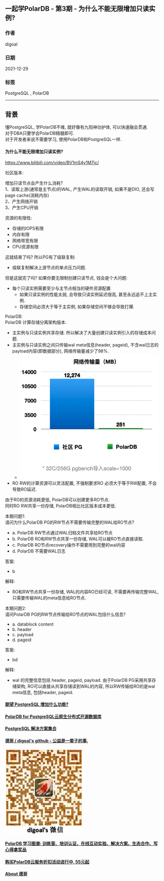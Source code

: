 ## 一起学PolarDB - 第3期 - 为什么不能无限增加只读实例?     
                
### 作者         
digoal                
                
### 日期                
2021-12-29               
                
### 标签                
PostgreSQL , PolarDB                 
                
----                
                
## 背景         
懂PostgreSQL, 学PolarDB不难, 就好像有九阳神功护体, 可以快速融会贯通.       
对于DBA只要学会PolarDB精髓即可.       
对于开发者来说不需要学习, 使用PolarDB和PostgreSQL一样.                  
      
#### 为什么不能无限增加只读实例?   
https://www.bilibili.com/video/BV1mS4y1M7jc/  
  
社区版本:   
  
增加只读节点会产生什么消耗?  
1、读取上游(通常是主节点)的WAL, 产生WAL的读取开销, 如果不是DIO, 还会写page cache(消耗内存)  
2、产生网络开销  
3、产生CPU开销  
  
资源的有限性:   
- 存储的IOPS有限  
- 内存有限  
- 网络带宽有限  
- CPU资源有限  
  
这就结束了吗? 所以PG有了级联复制:   
- 级联复制解决上游节点的单点压力问题.   
  
但是这就完了吗? 如果你要无限制创建只读节点, 钱会是个大问题:   
- 每个只读实例需要至少与主节点相当的硬件资源配置  
    - 如果只读实例的性能太弱, 会导致只读实例延迟很高, 甚至永远追不上主实例.    
    - 存储空间必须大于等于主实例, 如果存储空间不够会导致打爆.    
  
  
PolarDB:      
PolarDB 计算存储分离架构版本.   
- 主实例与只读实例共享存储. 所以解决了大量创建只读实例引入的存储成本问题.    
- 主实例与只读实例之间只传输wal meta信息(header, pageid), 不含wal日志的payload内容(即数据部分), 网络传输量减少了98%. 
    - ![pic](20211229_02_pic_001.png)    
- RO  RW的计算资源可以灵活配置, 不强制要求RO 必须大于等于RW配置, 不会导致RO延迟.     
  
由于RO的资源消耗更低, PolarDB可以创建更多RO节点.   
同时RO RW共享一份存储, PolarDB相比社区版本成本更低.   
    
本期问题1:       
请问为什么PolarDB PG的RW节点不需要传输完整的WAL给RO节点?    
- a. PolarDB RW节点通过WAL归档文件共享给RO节点  
- b. PolarDB RO和RW节点共享一份存储, WAL可以被RO节点直接读取.   
- c. PolarDB RO节点recovery操作不需要用到完整的wal内容    
- d. PolarDB 不需要WAL日志  
      
答案:      
- b     
  
解释:  
- RO和RW节点共享一份存储, WAL的内容RO已经可读, 不需要再传输完整WAL, 只需要传输WAL的meta信息给RO节点.   
  
本期问题2:       
请问PolarDB PG的RW节点传输给RO节点的WAL包括什么信息?   
- a. datablock content  
- b. header   
- c. payload      
- d. pageid     
      
答案:      
- bd    
  
解释:  
- wal 的完整信息包括 header, pageid, payload. 由于PolarDB PG采用共享存储架构, RO可以直接从共享存储读到WAL的内容, 所以RW传输给RO的是wal meta信息, 包括header, pageid.   
  
  
#### [期望 PostgreSQL 增加什么功能?](https://github.com/digoal/blog/issues/76 "269ac3d1c492e938c0191101c7238216")
  
  
#### [PolarDB for PostgreSQL云原生分布式开源数据库](https://github.com/ApsaraDB/PolarDB-for-PostgreSQL "57258f76c37864c6e6d23383d05714ea")
  
  
#### [PostgreSQL 解决方案集合](https://yq.aliyun.com/topic/118 "40cff096e9ed7122c512b35d8561d9c8")
  
  
#### [德哥 / digoal's github - 公益是一辈子的事.](https://github.com/digoal/blog/blob/master/README.md "22709685feb7cab07d30f30387f0a9ae")
  
  
![digoal's wechat](../pic/digoal_weixin.jpg "f7ad92eeba24523fd47a6e1a0e691b59")
  
  
#### [PolarDB 学习图谱: 训练营、培训认证、在线互动实验、解决方案、生态合作、写心得拿奖品](https://www.aliyun.com/database/openpolardb/activity "8642f60e04ed0c814bf9cb9677976bd4")
  
  
#### [购买PolarDB云服务折扣活动进行中, 55元起](https://www.aliyun.com/activity/new/polardb-yunparter?userCode=bsb3t4al "e0495c413bedacabb75ff1e880be465a")
  
  
#### [About 德哥](https://github.com/digoal/blog/blob/master/me/readme.md "a37735981e7704886ffd590565582dd0")
  
